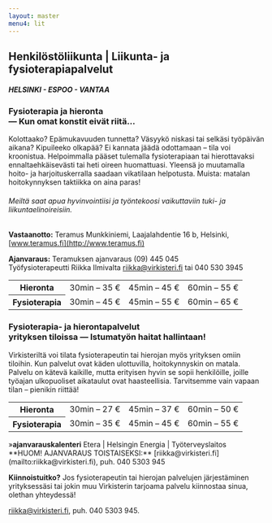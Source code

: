 ```yaml
---
layout: master
menu4: lit
---
```

## Henkilöstöliikunta | Liikunta- ja fysioterapiapalvelut
##### HELSINKI - ESPOO - VANTAA
### Fysioterapia ja hieronta<br>&mdash; Kun omat konstit eivät riitä&hellip;
Kolottaako? Epämukavuuden tunnetta? Väsyykö niskasi tai selkäsi työpäivän aikana? Kipuileeko olkapää? Ei kannata jäädä odottamaan – tila voi kroonistua. Helpoimmalla pääset tulemalla fysioterapiaan tai hierottavaksi ennaltaehkäisevästi tai heti oireen huomattuasi. Yleensä jo muutamalla hoito- ja harjoituskerralla saadaan vikatilaan helpotusta. Muista: matalan hoitokynnyksen taktiikka on aina paras!

###### Meiltä saat apua hyvinvointiisi ja työntekoosi vaikuttaviin tuki- ja liikuntaelinoireisiin.

**Vastaanotto:** Teramus Munkkiniemi, Laajalahdentie 16 b, Helsinki, [www.teramus.fi](http://www.teramus.fi)

**Ajanvaraus:** Teramuksen ajanvaraus (09) 445 045  
Työfysioterapeutti Riikka Ilmivalta [riikka@virkisteri.fi](mailto:riikka@virkisteri.fi) tai 040 530 3945

<table>
  <tr>
    <th>Hieronta</th><td>30min – 35 €</td><td>45min – 45 €</td><td>60min – 55 €</td>
  </tr>
  <tr>
    <th>Fysioterapia</th><td>30min – 45 €</td><td>45min – 55 €</td><td>60min – 65 €</td>
  </tr>
</table>

### Fysioterapia- ja hierontapalvelut<br>yrityksen tiloissa &mdash; Istumatyön haitat hallintaan!

Virkisteriltä voi tilata fysioterapeutin tai hierojan myös yrityksen omiin tiloihin. Kun palvelut ovat käden ulottuvilla, hoitokynnyskin on matala. Palvelu on kätevä kaikille, mutta erityisen hyvin se sopii henkilöille, joille työajan ulkopuoliset aikataulut ovat haasteellisia. Tarvitsemme vain vapaan tilan – pienikin riittää!


<table>
  <tr>
    <th>Hieronta</th><td>30min – 27 €</td><td>45min – 37 €</td><td>60min – 50 €</td>
  </tr>
  <tr>
    <th>Fysioterapia</th><td>30min – 35 €</td><td>45min – 45 €</td><td>60min – 55 €</td>
  </tr>
</table>

<div>
<span class="margin-indicator-container"><span class="margin-indicator">»</span><span class="calendar-links"><b>ajanvarauskalenteri</b> Etera | Helsingin Energia | Työterveyslaitos</span></span><br>**HUOM! AJANVARAUS TOISTAISEKSI:** [riikka@virkisteri.fi](mailto:riikka@virkisteri.fi), puh. 040 5303 945
</div>

**Kiinnoistuitko?** Jos fysioterapeutin tai hierojan palvelujen järjestäminen yrityksessäsi tai jokin muu Virkisterin tarjoama palvelu kiinnostaa sinua, olethan yhteydessä!

[riikka@virkisteri.fi](mailto:riikka@virkisteri.fi), puh. 040 5303 945.
